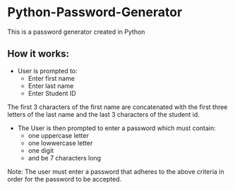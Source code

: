 # Python-Password-Generator
This is a password generator created in Python

## How it works:
- User is prompted to:
  - Enter first name
  - Enter last name
  - Enter Student ID

The first 3 characters of the first name are concatenated with the first three letters of the last name and the last 3 characters of the student id.

- The User is then prompted to enter a password which must contain:
  - one uppercase letter
  - one lowwercase letter
  - one digit
  - and be 7 characters long

Note: The user must enter a password that adheres to the above criteria in order for the password to be accepted.
